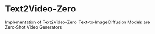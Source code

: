 # Text2Video-Zero
Implementation of Text2Video-Zero: Text-to-Image Diffusion Models are Zero-Shot Video Generators
